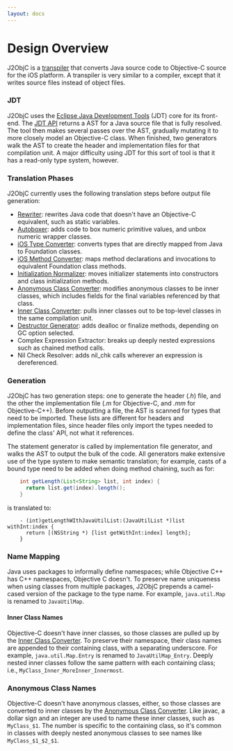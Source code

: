 ```yaml
---
layout: docs
---
```


# Design Overview

J2ObjC is a [transpiler](http://en.wikipedia.org/wiki/Source-to-source_compiler) that converts Java source code to Objective-C source for the iOS platform.  A transpiler is very similar to a compiler, except that it writes source files instead of object files.

### JDT

J2ObjC uses the [Eclipse Java Development Tools](http://eclipse.org/jdt/core/index.php) (JDT) core for its front-end.  The [JDT API](http://help.eclipse.org/indigo/index.jsp?topic=%2Forg.eclipse.jdt.doc.isv%2Freference%2Fapi%2Foverview-summary.html) returns a AST for a Java source file that is fully resolved.  The tool then makes several passes over the AST, gradually mutating it to more closely model an Objective-C class.  When finished, two generators walk the AST to create the header and implementation files for that compilation unit.  A major difficulty using JDT for this sort of tool is that it has a read-only type system, however.

### Translation Phases

J2ObjC currently uses the following translation steps before output file generation:

- [Rewriter](Rewriter.html): rewrites Java code that doesn't have an Objective-C equivalent, such as static variables.
- [Autoboxer](Autoboxer.html): adds code to box numeric primitive values, and unbox numeric wrapper classes.
- [iOS Type Converter](IOS-Type-Converter.html): converts types that are directly mapped from Java to Foundation classes.
- [iOS Method Converter](IOS-Method-Converter.html): maps method declarations and invocations to equivalent Foundation class methods.
- [Initialization Normalizer](Initialization-Normalizer.html): moves initializer statements into constructors and class initialization methods.
- [Anonymous Class Converter](Anonymous-Class-Converter.html): modifies anonymous classes to be inner classes, which includes fields for the final variables referenced by that class.
- [Inner Class Converter](Inner-Class-Converter.html): pulls inner classes out to be top-level classes in the same compilation unit.
- [Destructor Generator](Destructor-Generator.html): adds dealloc or finalize methods, depending on GC option selected.
- Complex Expression Extractor: breaks up deeply nested expressions such as chained method calls.
- Nil Check Resolver: adds nil_chk calls wherever an expression is dereferenced.
 
### Generation

J2ObjC has two generation steps: one to generate the header (*.h*) file, and the other the implementation file (*.m* for Objective-C, and *.mm* for Objective-C++).  Before outputting a file, the AST is scanned for types that need to be imported.  These lists are different for headers and implementation files, since header files only import the types needed to define the class' API, not what it references.

The statement generator is called by implementation file generator, and walks the AST to output the bulk of the code.  All generators make extensive use of the type system to make semantic translation; for example, casts of a bound type need to be added when doing method chaining, such as for:

```java
    int getLength(List<String> list, int index) {
      return list.get(index).length();
    }
```

is translated to:

```objc
    - (int)getLengthWIthJavaUtilList:(JavaUtilList *)list withInt:index {
      return [(NSString *) [list getWithInt:index] length];
    }
```

### Name Mapping

Java uses packages to informally define namespaces; while Objective C++ has C++ namespaces, Objective C doesn't.  To preserve name uniqueness when using classes from multiple packages, J2ObjC prepends a camel-cased version of the package to the type name.  For example, `java.util.Map` is renamed to `JavaUtilMap`.

#### Inner Class Names

Objective-C doesn't have inner classes, so those classes are pulled up by the [Inner Class Converter](Inner-Class-Converter.html).  To preserve their namespace, their class names are appended to their containing class, with a separating underscore.  For example, `java.util.Map.Entry` is renamed to `JavaUtilMap_Entry`.  Deeply nested inner classes follow the same pattern with each containing class; i.e., `MyClass_Inner_MoreInner_Innermost`.

### Anonymous Class Names

Objective-C doesn't have anonymous classes, either, so those classes are converted to inner classes by the [Anonymous Class Converter](Anonymous-Class-Converter.html).  Like javac, a dollar sign and an integer are used to name these inner classes, such as `MyClass_$1`. The number is specific to the containing class, so it's common in classes with deeply nested anonymous classes to see names like `MyClass_$1_$2_$1`.
